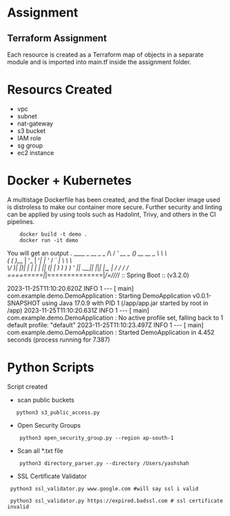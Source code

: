 # Assignment 


## Terraform Assignment

Each resource is created as a Terraform map of objects in a separate module and is imported into main.tf inside the assignment folder.

# Resourcs Created
- vpc
- subnet
- nat-gateway
- s3 bucket
- IAM role
- sg group
- ec2 instance

# Docker + Kubernetes

A multistage Dockerfile has been created, and the final Docker image used is distroless to make our container more secure. Further security and linting can be applied by using tools such as Hadolint, Trivy, and others in the CI pipelines.

```
    docker build -t demo .
    docker run -it demo
```

You will get an output 
  .   ____          _            __ _ _
 /\\ / ___'_ __ _ _(_)_ __  __ _ \ \ \ \
( ( )\___ | '_ | '_| | '_ \/ _` | \ \ \ \
 \\/  ___)| |_)| | | | | || (_| |  ) ) ) )
  '  |____| .__|_| |_|_| |_\__, | / / / /
 =========|_|==============|___/=/_/_/_/
 :: Spring Boot ::                (v3.2.0)

2023-11-25T11:10:20.620Z  INFO 1 --- [           main] com.example.demo.DemoApplication         : Starting DemoApplication v0.0.1-SNAPSHOT using Java 17.0.9 with PID 1 (/app/app.jar started by root in /app)
2023-11-25T11:10:20.631Z  INFO 1 --- [           main] com.example.demo.DemoApplication         : No active profile set, falling back to 1 default profile: "default"
2023-11-25T11:10:23.497Z  INFO 1 --- [           main] com.example.demo.DemoApplication         : Started DemoApplication in 4.452 seconds (process running for 7.387)


# Python Scripts

Script created 
 - scan public buckets  
 ```
    python3 s3_public_access.py 
 ```
- Open Security Groups
```
    python3 open_security_group.py --region ap-south-1 
```
- Scan all *.txt file
```
    python3 directory_parser.py --directory /Users/yashshah
```

- SSL Certificate Validator

```
 python3 ssl_validator.py www.google.com #will say ssl i valid
 
 python3 ssl_validator.py https://expired.badssl.com # ssl certificate invalid
 
 
```

